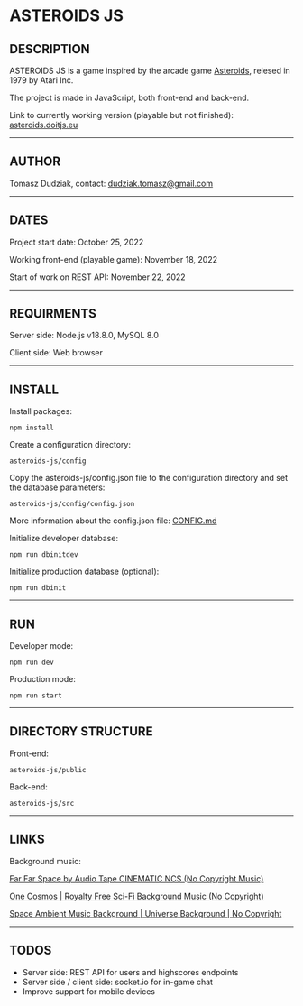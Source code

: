 # ASTEROIDS JS

## DESCRIPTION

ASTEROIDS JS is a game inspired by the arcade game [Asteroids](https://en.wikipedia.org/wiki/Asteroids_(video_game)), relesed in 1979 by Atari Inc.

The project is made in JavaScript, both front-end and back-end.

Link to currently working version (playable but not finished): [asteroids.doitjs.eu](https://asteroids.doitjs.eu)

---

## AUTHOR

Tomasz Dudziak, contact: dudziak.tomasz@gmail.com

---

## DATES

Project start date: October 25, 2022

Working front-end (playable game): November 18, 2022

Start of work on REST API: November 22, 2022

---

## REQUIRMENTS

Server side: Node.js v18.8.0, MySQL 8.0

Client side: Web browser

---

## INSTALL

Install packages:

    npm install

Create a configuration directory:

    asteroids-js/config

Copy the asteroids-js/config.json file to the configuration directory and set the database parameters:

    asteroids-js/config/config.json

More information about the config.json file: [CONFIG.md](CONFIG.md)

Initialize developer database:

    npm run dbinitdev

Initialize production database (optional):

    npm run dbinit
    
---

## RUN

Developer mode:

    npm run dev

Production mode:

    npm run start
    
---

## DIRECTORY STRUCTURE

Front-end:

    asteroids-js/public

Back-end:

    asteroids-js/src

---

## LINKS

Background music:

[Far Far Space by Audio Tape CINEMATIC NCS (No Copyright Music)](https://www.youtube.com/watch?v=egE7dPevJ_w)

[One Cosmos | Royalty Free Sci-Fi Background Music (No Copyright)](https://www.youtube.com/watch?v=25LEeXuHclc)

[Space Ambient Music Background | Universe Background | No Copyright](https://www.youtube.com/watch?v=2m6m3lTHOe4)

---

## TODOS

- Server side: REST API for users and highscores endpoints
- Server side / client side: socket.io for in-game chat
- Improve support for mobile devices

